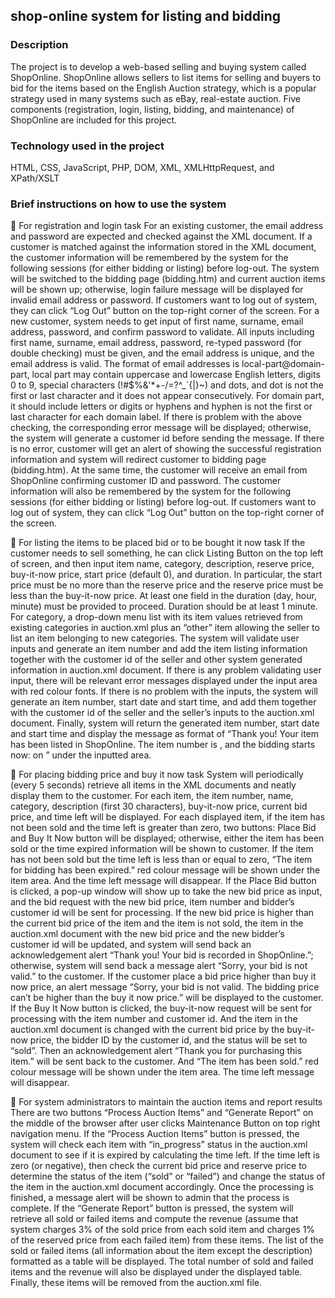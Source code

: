 ## shop-online system for listing and bidding


### Description
The project is to develop a web-based selling and buying system called ShopOnline. ShopOnline allows sellers to list items for selling and buyers to bid for the items based on the English Auction strategy, which is a popular strategy used in many systems such as eBay, real-estate auction. Five components (registration, login, listing, bidding, and maintenance) of ShopOnline are included for this project.



### Technology used in the project
HTML, CSS, JavaScript, PHP, DOM, XML, XMLHttpRequest, and XPath/XSLT


### Brief instructions on how to use the system

	For registration and login task
For an existing customer, the email address and password are expected and checked against the XML document. If a customer is matched against the
information stored in the XML document, the customer information will be
remembered by the system for the following sessions (for either bidding or listing) before log-out. The system will be switched to the bidding page (bidding.htm) and current auction items will be shown up; otherwise, login failure message will be displayed for invalid email address or password. If customers want to log out of system, they can click “Log Out” button on the top-right corner of the screen.
For a new customer, system needs to get input of first name, surname, email address, password, and confirm password to validate. All inputs including first name, surname, email address, password, re-typed password (for double checking) must be given, and the email address is unique, and the email address is valid. The format of email addresses is local-part@domain-part, local part may contain uppercase and lowercase English letters, digits 0 to 9, special characters (!#$%&'*+-/=?^_`{|}~) and dots, and dot is not the first or last character and it does not appear consecutively. For domain part, it should include letters or digits or hyphens and hyphen is not the first or last character for each domain label. If there is problem with the above checking, the corresponding error message will be displayed; otherwise, the system will generate a customer id before sending the message. If there is no error, customer will get an alert of showing the successful registration information and system will redirect customer to bidding page (bidding.htm). At the same time, the customer will receive an email from ShopOnline confirming customer ID and password. The customer information will also be remembered by the system for the following sessions (for either bidding or listing) before log-out. If customers want to log out of system, they can click “Log Out” button on the top-right corner of the screen.

	For listing the items to be placed bid or to be bought it now task
If the customer needs to sell something, he can click Listing Button on the top left of screen, and then input item name, category, description, reserve price, buy-it-now price, start price (default 0), and duration. In particular, the start price must be no more than the reserve price and the reserve price must be less than the buy-it-now price. At least one field in the duration (day, hour, minute) must be provided to proceed. Duration should be at least 1 minute.
For category, a drop-down menu list with its item values retrieved from existing
categories in auction.xml plus an “other” item allowing the seller to list an item
belonging to new categories.
The system will validate user inputs and generate an item number and add the item listing information together with the customer id of the seller and other system generated information in auction.xml document.
If there is any problem validating user input, there will be relevant error messages displayed under the input area with red colour fonts. If there is no problem with the inputs, the system will generate an item number, start date and start time, and add them together with the customer id of the seller and
the seller’s inputs to the auction.xml document. 
Finally, system will return the generated item number, start date and start time and display the message as format of  “Thank you! Your item has been listed in ShopOnline. The item number is <itemNumber>, and the bidding starts now: <startTime> on <startDate>” under the inputted area.

	For placing bidding price and buy it now task
System will periodically (every 5 seconds) retrieve all items in the XML documents and neatly display them to the customer. For each item, the item number, name, category, description (first 30 characters), buy-it-now price,
current bid price, and time left will be displayed. 
For each displayed item, if the item has not been sold and the time left is greater than zero, two buttons: Place Bid and Buy It Now button will be displayed; otherwise, either the item has been sold or the time expired information will be shown to customer. If the item has not been sold but the time left is less than or equal to zero, “The item for bidding has been expired.” red colour message will be shown under the item area. And the time left message will disappear.
If the Place Bid button is clicked, a pop-up window will show up to take the new bid price as input, and the bid request with the new bid price, item number and bidder’s customer id will be sent for processing. If the new bid price is higher than the current bid price of the item and the item is not sold, the item in the auction.xml document with the new bid price and the new bidder’s customer id will be updated, and system will send back an acknowledgement alert “Thank you! Your bid is recorded in ShopOnline.”; otherwise, system will send back a message alert “Sorry, your bid is not valid.” to the customer. If the customer place a bid price higher than buy it now price, an alert message “Sorry, your bid is not valid. The bidding price can’t be higher than the buy it now price.” will be displayed to the customer.
If the Buy It Now button is clicked, the buy-it-now request will be sent for
processing with the item number and customer id. And the item in the
auction.xml document is changed with the current bid price by the buy-it-now price, the bidder ID by the customer id, and the status will be set to “sold”. Then an acknowledgement alert “Thank you for purchasing this item.” will be sent back to the customer. And “The item has been sold.” red colour message will be shown under the item area. The time left message will disappear.

	For system administrators to maintain the auction items and report results
There are two buttons “Process Auction Items” and “Generate Report” on the middle of the browser after user clicks Maintenance Button on top right navigation menu. 
If the “Process Auction Items” button is pressed, the system will check each item with “in_progress” status in the auction.xml document to see if it is expired by calculating the time left. If the time left is zero (or negative), then check the current bid price and reserve price to determine the status of the item (“sold” or “failed”) and change the status of the item in the auction.xml document accordingly. Once the processing is finished, a message alert will be shown to admin that the process is complete.
If the “Generate Report” button is pressed, the system will retrieve all sold or failed items and compute the revenue (assume that system charges 3% of the sold price from each sold item and charges 1% of the reserved price from each failed item) from these items. The list of the sold or failed items (all information about the item except the description) formatted as a table will be displayed. The total number of sold and failed items and the revenue will also be displayed under the displayed table. Finally, these items will be removed from the auction.xml file. 


